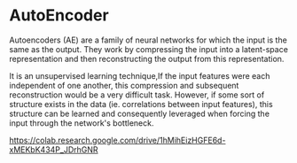 # AutoEncoder
Autoencoders (AE) are a family of neural networks for which the input is the same as the output. They work by compressing the input into a latent-space representation and then reconstructing the output from this representation.

It is an unsupervised learning technique,If the input features were each independent of one another, this compression and subsequent reconstruction would be a very difficult task. However, if some sort of structure exists in the data (ie. correlations between input features), this structure can be learned and consequently leveraged when forcing the input through the network's bottleneck.

https://colab.research.google.com/drive/1hMihEizHGFE6d-xMEKbK434P_JDrhGNR
